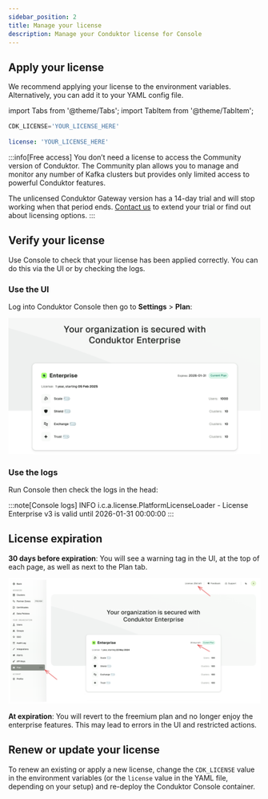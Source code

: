 ```yaml
---
sidebar_position: 2
title: Manage your license
description: Manage your Conduktor license for Console
---
```


## Apply your license

We recommend applying your license to the environment variables. Alternatively, you can add it to your YAML config file.

import Tabs from '@theme/Tabs'; import TabItem from '@theme/TabItem';

<Tabs>
<TabItem value="Environment Variables" label="Environment variables">

```js title=".env"
CDK_LICENSE='YOUR_LICENSE_HERE'
```

</TabItem>
<TabItem value="YAML  File" label="YAML file">

```yaml title="platform-config.yaml"
license: 'YOUR_LICENSE_HERE'
```

</TabItem>
</Tabs>

:::info[Free access]
You don’t need a license to access the Community version of Conduktor. The Community plan allows you to manage and monitor any number of Kafka clusters but provides only limited access to powerful Conduktor features.

The unlicensed Conduktor Gateway version has a 14-day trial and will stop working when that period ends. [Contact us](https://conduktor.io/contact) to extend your trial or find out about licensing options.
:::

## Verify your license

Use Console to check that your license has been applied correctly. You can do this via the UI or by checking the logs.

### Use the UI

Log into Conduktor Console then go to **Settings** > **Plan**:

![Plan details](assets/plan-details.png)

### Use the logs

Run Console then check the logs in the head:

:::note[Console logs]
INFO  i.c.a.license.PlatformLicenseLoader - License Enterprise v3 is valid until 2026-01-31 00:00:00
:::

## License expiration

**30 days before expiration**: You will see a warning tag in the UI, at the top of each page, as well as next to the Plan tab.

![License expiration warning](assets/before-expiration.png)

**At expiration**: You will revert to the freemium plan and no longer enjoy the enterprise features. This may lead to errors in the UI and restricted actions.

## Renew or update your license

To renew an existing or apply a new license, change the `CDK_LICENSE` value in the environment variables (or the `license` value in the YAML file, depending on your setup) and re-deploy the Conduktor Console container.
